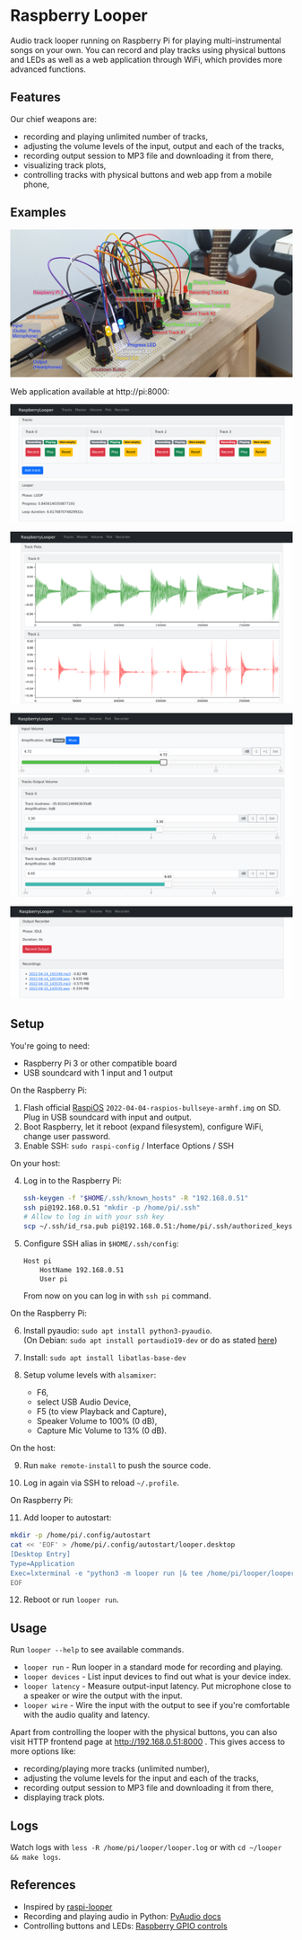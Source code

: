 # Raspberry Looper
Audio track looper running on Raspberry Pi 
for playing multi-instrumental songs on your own.
You can record and play tracks using physical buttons and LEDs
as well as a web application through WiFi,
which provides more advanced functions.

## Features
Our chief weapons are:

- recording and playing unlimited number of tracks,
- adjusting the volume levels of the input, output and each of the tracks, 
- recording output session to MP3 file and downloading it from there,
- visualizing track plots,
- controlling tracks with physical buttons and web app from a mobile phone,

## Examples
![](./docs/img/device-in-action-labelled.jpg)

Web application available at http://pi:8000:

![](./docs/img/screen-tracks.png)

![](./docs/img/screen-plot.png)

![](./docs/img/screen-volume.png)

![](./docs/img/screen-recorder.png)

## Setup
You're going to need:

- Raspberry Pi 3 or other compatible board
- USB soundcard with 1 input and 1 output

On the Raspberry Pi:

1. Flash official [RaspiOS](https://www.raspberrypi.com/software/operating-systems/) `2022-04-04-raspios-bullseye-armhf.img` on SD.  
   Plug in USB soundcard with input and output.
2. Boot Raspberry, let it reboot (expand filesystem), configure WiFi, change user password.
3. Enable SSH: `sudo raspi-config` / Interface Options / SSH

On your host:

4. Log in to the Raspberry Pi:
    ```bash
    ssh-keygen -f "$HOME/.ssh/known_hosts" -R "192.168.0.51"
    ssh pi@192.168.0.51 "mkdir -p /home/pi/.ssh"
    # Allow to log in with your ssh key
    scp ~/.ssh/id_rsa.pub pi@192.168.0.51:/home/pi/.ssh/authorized_keys
    ```

5. Configure SSH alias in `$HOME/.ssh/config`:
    ```
    Host pi
        HostName 192.168.0.51
        User pi
    ```
    From now on you can log in with `ssh pi` command.

On the Raspberry Pi:

6. Install pyaudio: `sudo apt install python3-pyaudio`.  
   (On Debian: `sudo apt install portaudio19-dev` or do as stated [here](https://stackoverflow.com/a/35593426/6772197))

7. Install: `sudo apt install libatlas-base-dev`

8. Setup volume levels with `alsamixer`:
    - F6, 
    - select USB Audio Device,
    - F5 (to view Playback and Capture), 
    - Speaker Volume to 100% (0 dB),
    - Capture Mic Volume to 13% (0 dB).

On the host:

9. Run `make remote-install` to push the source code.

10. Log in again via SSH to reload `~/.profile`.

On Raspberry Pi:

11. Add looper to autostart:
```bash
mkdir -p /home/pi/.config/autostart
cat << 'EOF' > /home/pi/.config/autostart/looper.desktop
[Desktop Entry] 
Type=Application
Exec=lxterminal -e "python3 -m looper run |& tee /home/pi/looper/looper.log"
EOF
```

12. Reboot or run `looper run`.

## Usage
Run `looper --help` to see available commands.

- `looper run` - Run looper in a standard mode for recording and playing.
- `looper devices` - List input devices to find out what is your device index.
- `looper latency` - Measure output-input latency. 
  Put microphone close to a speaker or wire the output with the input.
- `looper wire` - Wire the input with the output to see 
  if you're comfortable with the audio quality and latency.

Apart from controlling the looper with the physical buttons, 
you can also visit HTTP frontend page at http://192.168.0.51:8000 .
This gives access to more options like:

- recording/playing more tracks (unlimited number), 
- adjusting the volume levels for the input and each of the tracks, 
- recording output session to MP3 file and downloading it from there,
- displaying track plots.

## Logs
Watch logs with `less -R /home/pi/looper/looper.log` or with `cd ~/looper && make logs`.

## References
- Inspired by [raspi-looper](https://github.com/RandomVertebrate/raspi-looper)
- Recording and playing audio in Python: [PyAudio docs](http://people.csail.mit.edu/hubert/pyaudio/#docs)
- Controlling buttons and LEDs: [Raspberry GPIO controls](https://gpiozero.readthedocs.io/en/stable/recipes.html)
